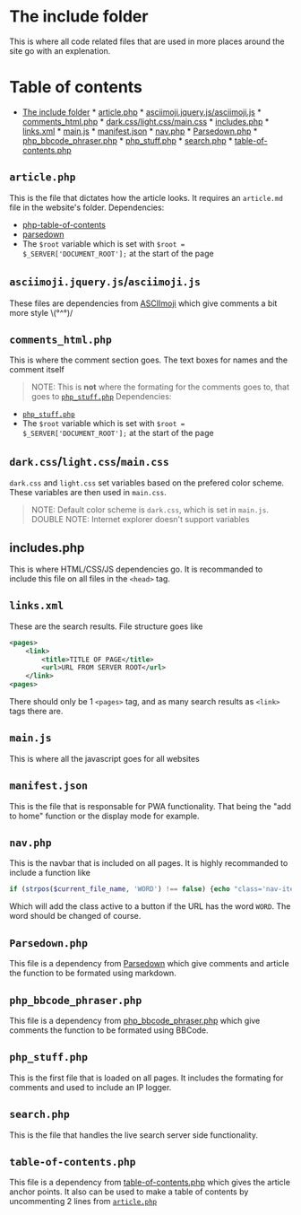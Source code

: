 # The include folder
This is where all code related files that are used in more places around the site go with an explenation.

# Table of contents
* [The include folder](#the-include-folder)
      * [article.php](#articlephp)
      * [asciimoji.jquery.js/asciimoji.js](#asciimojijqueryjsasciimojijs)
      * [comments_html.php](#comments_htmlphp)
      * [dark.css/light.css/main.css](#darkcsslightcssmaincss)
      * [includes.php](#includesphp)
      * [links.xml](#linksxml)
      * [main.js](#mainjs)
      * [manifest.json](#manifestjson)
      * [nav.php](#navphp)
      * [Parsedown.php](#parsedownphp)
      * [php_bbcode_phraser.php](#php_bbcode_phraserphp)
      * [php_stuff.php](#php_stuffphp)
      * [search.php](#searchphp)
      * [table-of-contents.php](#table-of-contentsphp)


## `article.php`
This is the file that dictates how the article looks. It requires an `article.md` file in the website's folder. 
Dependencies: 
* [php-table-of-contents](https://github.com/jenstornell/php-table-of-contents)
* [parsedown](https://github.com/erusev/parsedown)
* The `$root` variable which is set with `$root = $_SERVER['DOCUMENT_ROOT'];` at the start of the page

## `asciimoji.jquery.js`/`asciimoji.js`
These files are dependencies from [ASCIImoji](https://github.com/hpcodecraft/ASCIImoji) which give comments a bit more style \\(°^°)/

## `comments_html.php`
This is where the comment section goes. The text boxes for names and the comment itself
> NOTE: This is **not** where the formating for the comments goes to, that goes to [`php_stuff.php`](#php_stuff.php)
Dependencies: 
* [`php_stuff.php`](#php_stuff.php)
* The `$root` variable which is set with `$root = $_SERVER['DOCUMENT_ROOT'];` at the start of the page

## `dark.css`/`light.css`/`main.css`
`dark.css` and `light.css` set variables based on the prefered color scheme. These variables are then used in `main.css`. 
> NOTE: Default color scheme is `dark.css`, which is set in `main.js`.   
> DOUBLE NOTE: Internet explorer doesn't support variables

## includes.php
This is where HTML/CSS/JS dependencies go. It is recommanded to include this file on all files in the `<head>` tag.

## `links.xml`
These are the search results. File structure goes like
```xml
<pages>
	<link>
		<title>TITLE OF PAGE</title>
		<url>URL FROM SERVER ROOT</url>
	</link>
<pages>
```
There should only be 1 `<pages>` tag, and as many search results as `<link>` tags there are. 

## `main.js`
This is where all the javascript goes for all websites

## `manifest.json`
This is the file that is responsable for PWA functionality. That being the "add to home" function or the display mode for example.

## `nav.php`
This is the navbar that is included on all pages. It is highly recommanded to include a function like 
```php
if (strpos($current_file_name, 'WORD') !== false) {echo "class='nav-item active'";} else {echo "class='nav-item'";}
```
Which will add the class active to a button if the URL has the word `WORD`. The word should be changed of course.

## `Parsedown.php`
This file is a dependency from [Parsedown](https://github.com/erusev/parsedown) which give comments and article the function to be formated using markdown.

## `php_bbcode_phraser.php`
This file is a dependency from [php_bbcode_phraser.php](https://gist.github.com/afsalrahim/bc8caf497a4b54c5d75d) which give comments the function to be formated using BBCode.

## `php_stuff.php`
This is the first file that is loaded on all pages. It includes the formating for comments and used to include an IP logger.

## `search.php`
This is the file that handles the live search server side functionality. 

## `table-of-contents.php`
This file is a dependency from [table-of-contents.php](https://github.com/jenstornell/php-table-of-contents) which gives the article anchor points. It also can be used to make a table of contents by uncommenting 2 lines from [`article.php`](#articlephp)
